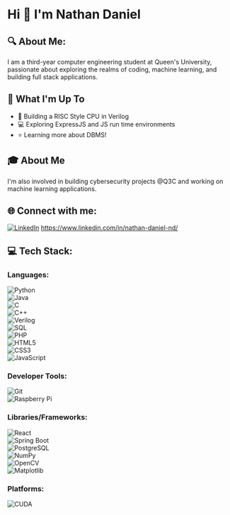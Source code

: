 # Hi 👋 I'm Nathan Daniel

## 🔍 About Me:
I am a third-year computer engineering student at Queen's University, passionate about exploring the realms of coding, machine learning, and building full stack applications.

## 🚀 What I'm Up To
- 🚀 Building a RISC Style CPU in Verilog
- 💻 Exploring ExpressJS and JS run time environments
- ⭐ Learning more about DBMS!

## 🎓 About Me
I'm also involved in building cybersecurity projects @Q3C and working on machine learning applications.

## 🌐 Connect with me:
[![LinkedIn](https://img.shields.io/badge/-LinkedIn-blue?style=flat&logo=Linkedin&logoColor=white)](#) https://www.linkedin.com/in/nathan-daniel-nd/

## 💻 Tech Stack:

### Languages:
![Python](https://img.shields.io/badge/-Python-3776AB?style=flat&logo=python&logoColor=white)  
![Java](https://img.shields.io/badge/-Java-007396?style=flat&logo=java&logoColor=white)  
![C](https://img.shields.io/badge/-C-A8B9CC?style=flat&logo=c&logoColor=white)  
![C++](https://img.shields.io/badge/-C++-00599C?style=flat&logo=c%2B%2B&logoColor=white)  
![Verilog](https://img.shields.io/badge/-Verilog-DA291C?style=flat)  
![SQL](https://img.shields.io/badge/-SQL-CC2927?style=flat&logo=Microsoft-SQL-Server&logoColor=white)  
![PHP](https://img.shields.io/badge/-PHP-777BB4?style=flat&logo=php&logoColor=white)  
![HTML5](https://img.shields.io/badge/-HTML5-E34F26?style=flat&logo=html5&logoColor=white)  
![CSS3](https://img.shields.io/badge/-CSS3-1572B6?style=flat&logo=css3&logoColor=white)  
![JavaScript](https://img.shields.io/badge/-JavaScript-F7DF1E?style=flat&logo=javascript&logoColor=black)  

### Developer Tools:
![Git](https://img.shields.io/badge/-Git-F05032?style=flat&logo=git&logoColor=white)  
![Raspberry Pi](https://img.shields.io/badge/-Raspberry%20Pi-C51A4A?style=flat&logo=raspberry-pi&logoColor=white)  

### Libraries/Frameworks:
![React](https://img.shields.io/badge/-React-61DAFB?style=flat&logo=react&logoColor=black)  
![Spring Boot](https://img.shields.io/badge/-Spring%20Boot-6DB33F?style=flat&logo=spring-boot&logoColor=white)  
![PostgreSQL](https://img.shields.io/badge/-PostgreSQL-4169E1?style=flat&logo=postgresql&logoColor=white)  
![NumPy](https://img.shields.io/badge/-NumPy-013243?style=flat&logo=numpy&logoColor=white)  
![OpenCV](https://img.shields.io/badge/-OpenCV-5C3EE8?style=flat&logo=opencv&logoColor=white)  
![Matplotlib](https://img.shields.io/badge/-Matplotlib-11557C?style=flat)

### Platforms:
![CUDA](https://img.shields.io/badge/-CUDA-76B900?style=flat&logo=nvidia&logoColor=white)

